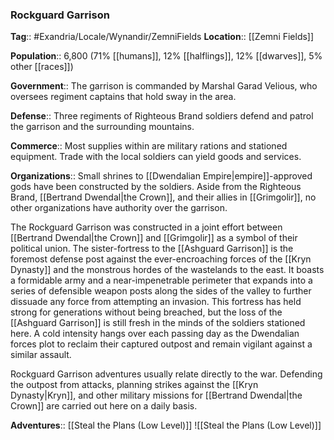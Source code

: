 ### Rockguard Garrison
**Tag**:: #Exandria/Locale/Wynandir/ZemniFields
**Location**:: [[Zemni Fields]]

**Population**:: 6,800 (71% [[humans]], 12% [[halflings]], 12% [[dwarves]], 5% other [[races]])

**Government**:: The garrison is commanded by Marshal Garad Velious, who oversees regiment captains that hold sway in the area.

**Defense**:: Three regiments of Righteous Brand soldiers defend and patrol the garrison and the surrounding mountains.

**Commerce**:: Most supplies within are military rations and stationed equipment. Trade with the local soldiers can yield goods and services.

**Organizations**:: Small shrines to [[Dwendalian Empire|empire]]-approved gods have been constructed by the soldiers. Aside from the Righteous Brand, [[Bertrand Dwendal|the Crown]], and their allies in [[Grimgolir]], no other organizations have authority over the garrison.

The Rockguard Garrison was constructed in a joint effort between [[Bertrand Dwendal|the Crown]] and [[Grimgolir]] as a symbol of their political union. The sister-fortress to the [[Ashguard Garrison]] is the foremost defense post against the ever-encroaching forces of the [[Kryn Dynasty]] and the monstrous hordes of the wastelands to the east. It boasts a formidable army and a near-impenetrable perimeter that expands into a series of defensible weapon posts along the sides of the valley to further dissuade any force from attempting an invasion. This fortress has held strong for generations without being breached, but the loss of the [[Ashguard Garrison]] is still fresh in the minds of the soldiers stationed here. A cold intensity hangs over each passing day as the Dwendalian forces plot to reclaim their captured outpost and remain vigilant against a similar assault.

Rockguard Garrison adventures usually relate directly to the war. Defending the outpost from attacks, planning strikes against the [[Kryn Dynasty|Kryn]], and other military missions for [[Bertrand Dwendal|the Crown]] are carried out here on a daily basis.

**Adventures**:: [[Steal the Plans (Low Level)]]
![[Steal the Plans (Low Level)]]